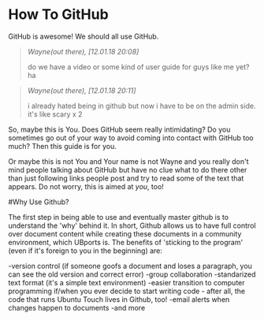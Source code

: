 # How To GitHub

GitHub is awesome! We should all use GitHub.

> *Wayne(out there), [12.01.18 20:08]*
>
> do we have a video or some kind of user guide for guys like me yet? ha

> *Wayne(out there), [12.01.18 20:11]*
>
> i already hated being in github but now i have to be on the admin side.  it's like scary x 2

So, maybe this is You. Does GitHub seem really intimidating? Do you sometimes go out of your way to avoid coming into contact with GitHub too much? Then this guide is for you.

Or maybe this is not You and Your name is not Wayne and you really don't mind people talking about GitHub but have no clue what to do there other than just following links people post and try to read some of the text that appears. Do not worry, this is aimed at *you*, too!

#Why Use Github?

The first step in being able to use and eventually master github is to understand the 'why' behind it.  In short, Github allows us to have full control over document content while creating these documents in a community environment, which UBports is.  The benefits of 'sticking to the program' (even if it's foreign to you in the beginning) are:

-version control (if someone goofs a document and loses a paragraph, you can see the old version and correct error)
-group collaboration
-standarized text format (it's a simple text environment)
-easier transition to computer programming if/when you ever decide to start writing code - after all, the code that runs Ubuntu Touch lives in Github, too!
-email alerts when changes happen to documents
-and more




